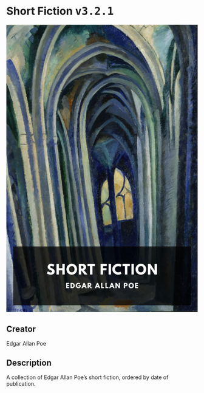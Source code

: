 
# Short Fiction <kbd>v3.2.1</kbd>

<center>
  <img src="./cover-1024.jpg"/>
</center>

## Creator
Edgar Allan Poe

## Description
A collection of Edgar Allan Poe’s short fiction, ordered by date of publication.
